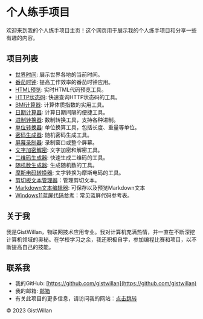# 个人练手项目

欢迎来到我的个人练手项目主页！这个网页用于展示我的个人练手项目和分享一些有趣的内容。

## 项目列表

- [世界时间](projects/time.html): 展示世界各地的当前时间。
- [番茄时钟](projects/tomato.html): 提高工作效率的番茄时钟应用。
- [HTML预览](projects/preview.html): 实时HTML代码预览工具。
- [HTTP状态码](projects/http.html): 快速查询HTTP状态码的工具。
- [BMI计算器](projects/bmi.html): 计算体质指数的实用工具。
- [日期计算器](projects/date.html): 计算日期间隔的便捷工具。
- [进制转换器](projects/test.html): 数制转换工具，支持各种进制。
- [单位转换器](projects/unit_conversion.html): 单位换算工具，包括长度、重量等单位。
- [密码生成器](projects/lock.html): 随机密码生成工具。
- [屏幕录制器](projects/screenrecord.html): 录制窗口或整个屏幕。
- [文字加密解密](projects/text.html): 文字加密和解密工具。
- [二维码生成器](projects/qrcode.html): 快速生成二维码的工具。
- [随机数生成器](projects/number.html): 生成随机数的工具。
- [摩斯电码转换器](projects/morse.html): 文字转换为摩斯电码的工具。
- [剪切板文本管理器](projects/pasteboard.html)：管理剪切文本。
- [Markdown文本编辑器](projects/markdown.html): 可保存以及预览Markdown文本
- [Windows11蓝屏代码参考](projects/bluescreen.html)：常见蓝屏代码参考表。

## 关于我

我是GistWillan，物联网技术应用专业。我对计算机充满热情，并一直在不断深挖计算机领域的奥秘。在学校学习之余，我还积极自学，参加编程比赛和项目，以不断提高自己的技能。

## 联系我

- 我的GitHub: [https://github.com/gistwillan](https://github.com/gistwillan)
- 我的邮箱: [邮箱](mailto:gistwillan@gmail.com)
- 有关此项目的更多信息，请访问我的网站：[点击跳转](https://gistwillan.github.io/practice)

&copy; 2023 GistWillan
